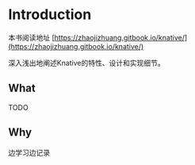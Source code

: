 # Introduction

本书阅读地址 [https://zhaojizhuang.gitbook.io/knative/](https://zhaojizhuang.gitbook.io/knative/)

深入浅出地阐述Knative的特性、设计和实现细节。

## What

TODO

## Why

边学习边记录

